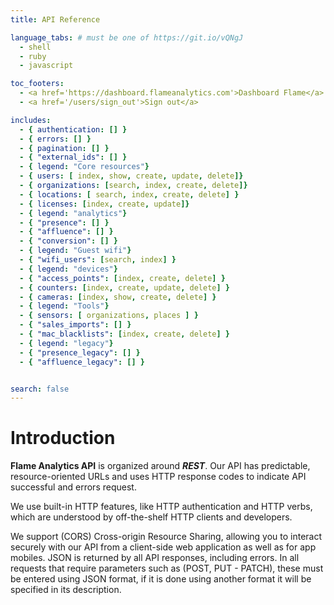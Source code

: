 ```yaml
---
title: API Reference

language_tabs: # must be one of https://git.io/vQNgJ
  - shell
  - ruby
  - javascript

toc_footers:
  - <a href='https://dashboard.flameanalytics.com'>Dashboard Flame</a>
  - <a href='/users/sign_out'>Sign out</a>

includes:
  - { authentication: [] }
  - { errors: [] }
  - { pagination: [] }
  - { "external_ids": [] }
  - { legend: "Core resources"}
  - { users: [ index, show, create, update, delete]}
  - { organizations: [search, index, create, delete]}
  - { locations: [ search, index, create, delete] }
  - { licenses: [index, create, update]}
  - { legend: "analytics"}
  - { "presence": [] }
  - { "affluence": [] }
  - { "conversion": [] }
  - { legend: "Guest wifi"}
  - { "wifi_users": [search, index] }
  - { legend: "devices"}
  - { "access_points": [index, create, delete] }
  - { counters: [index, create, update, delete] }
  - { cameras: [index, show, create, delete] }
  - { legend: "Tools"}
  - { sensors: [ organizations, places ] }
  - { "sales_imports": [] }
  - { "mac_blacklists": [index, create, delete] }
  - { legend: "legacy"}
  - { "presence_legacy": [] }
  - { "affluence_legacy": [] }


search: false
---
```


# Introduction

**Flame Analytics API** is organized around **_REST_**. Our API has predictable, resource-oriented URLs and uses HTTP response codes to indicate API successful and errors request.

We use built-in HTTP features, like HTTP authentication and HTTP verbs, which are understood by off-the-shelf HTTP clients and developers.

We support (CORS) Cross-origin Resource Sharing, allowing you to interact securely with our API from a client-side web application as well as for app mobiles. JSON is returned by all API responses, including errors.
In all requests that require parameters such as (POST, PUT - PATCH), these must be entered using JSON format, if it is done using another format it will be specified in its description.